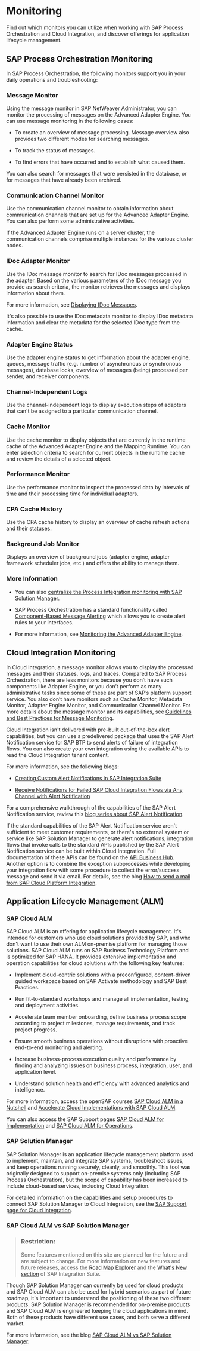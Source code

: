 <!-- loio2995dcfe97374c42a63f57f6f05be0fd -->

# Monitoring

Find out which monitors you can utilize when working with SAP Process Orchestration and Cloud Integration, and discover offerings for application lifecycle management.



<a name="loio2995dcfe97374c42a63f57f6f05be0fd__section_jn1_bgd_mqb"/>

## SAP Process Orchestration Monitoring

In SAP Process Orchestration, the following monitors support you in your daily operations and troubleshooting:



### Message Monitor

Using the message monitor in SAP NetWeaver Administrator, you can monitor the processing of messages on the Advanced Adapter Engine. You can use message monitoring in the following cases:

-   To create an overview of message processing. Message overview also provides two different modes for searching messages.

-   To track the status of messages.

-   To find errors that have occurred and to establish what caused them.


You can also search for messages that were persisted in the database, or for messages that have already been archived.



### Communication Channel Monitor

Use the communication channel monitor to obtain information about communication channels that are set up for the Advanced Adapter Engine. You can also perform some administrative activities.

If the Advanced Adapter Engine runs on a server cluster, the communication channels comprise multiple instances for the various cluster nodes.



### IDoc Adapter Monitor

Use the IDoc message monitor to search for IDoc messages processed in the adapter. Based on the various parameters of the IDoc message you provide as search criteria, the monitor retrieves the messages and displays information about them.

For more information, see [Displaying IDoc Messages](https://help.sap.com/viewer/5cf7d2de571a45cc81f91261668b7361/7.5.latest/en-US/de82c727b3d94714a04a4a579663fcf5.html).

It's also possible to use the IDoc metadata monitor to display IDoc metadata information and clear the metadata for the selected IDoc type from the cache.



### Adapter Engine Status

Use the adapter engine status to get information about the adapter engine, queues, message traffic \(e.g. number of asynchronous or synchronous messages\), database locks, overview of messages \(being\) processed per sender, and receiver components.



### Channel-Independent Logs

Use the channel-independent logs to display execution steps of adapters that can't be assigned to a particular communication channel.



### Cache Monitor

Use the cache monitor to display objects that are currently in the runtime cache of the Advanced Adapter Engine and the Mapping Runtime. You can enter selection criteria to search for current objects in the runtime cache and review the details of a selected object.



### Performance Monitor

Use the performance monitor to inspect the processed data by intervals of time and their processing time for individual adapters.



### CPA Cache History

Use the CPA cache history to display an overview of cache refresh actions and their statuses.



### Background Job Monitor

Displays an overview of background jobs \(adapter engine, adapter framework scheduler jobs, etc.\) and offers the ability to manage them.



### More Information

-   You can also [centralize the Process Integration monitoring with SAP Solution Manager](https://wiki.scn.sap.com/wiki/display/TechOps/Central+PI+Monitoring+with+SAP+Solution+Manager+7.2).

-   SAP Process Orchestration has a standard functionality called [Component-Based Message Alerting](https://help.sap.com/viewer/bdfc9b7d99b544d8bbda40546b70967a/7.5.latest/en-US/2cf0a3d4540c4c9a9af65139801ef826.html) which allows you to create alert rules to your interfaces.

-   For more information, see [Monitoring the Advanced Adapter Engine](https://help.sap.com/viewer/5cf7d2de571a45cc81f91261668b7361/7.5.latest/en-US/afd36bc882e846f29ddef9dc1741527b.html).




<a name="loio2995dcfe97374c42a63f57f6f05be0fd__section_jt2_bgd_mqb"/>

## Cloud Integration Monitoring

In Cloud Integration, a message monitor allows you to display the processed messages and their statuses, logs, and traces. Compared to SAP Process Orchestration, there are less monitors because you don’t have such components like Adapter Engine, or you don’t perform as many administrative tasks since some of these are part of SAP’s platform support service. You also don’t have monitors such as Cache Monitor, Metadata Monitor, Adapter Engine Monitor, and Communication Channel Monitor. For more details about the message monitor and its capabilities, see [Guidelines and Best Practices for Message Monitoring](https://help.sap.com/viewer/368c481cd6954bdfa5d0435479fd4eaf/Cloud/en-US/6f598b4d4e0e44c3bd8445b5d58b832c.html).

Cloud Integration isn't delivered with pre-built out-of-the-box alert capabilities, but you can use a predelivered package that uses the SAP Alert Notification service for SAP BTP to send alerts of failure of integration flows. You can also create your own integration using the available APIs to read the Cloud Integration tenant content.

For more information, see the following blogs:

-   [Creating Custom Alert Notifications in SAP Integration Suite](https://blogs.sap.com/2020/07/31/creating-custom-alert-notifications-in-sap-cloud-platform-integration-suite/)

-   [Receive Notifications for Failed SAP Cloud Integration Flows via Any Channel with Alert Notification](https://blogs.sap.com/2019/10/14/receive-notifications-for-failed-sap-cloud-platform-integration-flows-via-any-channel-with-alert-notification/)


For a comprehensive walkthrough of the capabilities of the SAP Alert Notification service, review this [blog series about SAP Alert Notification](https://blogs.sap.com/2019/06/05/sap-cloud-platform-alert-notification-is-now-generally-available/).

If the standard capabilities of the SAP Alert Notification service aren't sufficient to meet customer requirements, or there's no external system or service like SAP Solution Manager to generate alert notifications, integration flows that invoke calls to the standard APIs published by the SAP Alert Notification service can be built within Cloud Integration. Full documentation of these APIs can be found on the [API Business Hub](https://api.sap.com/package/AlertNotification/rest). Another option is to combine the exception subprocesses while developing your integration flow with some procedure to collect the error/success message and send it via email. For details, see the blog [How to send a mail from SAP Cloud Platform Integration](https://blogs.sap.com/2018/01/17/how-to-send-a-mail-from-sap-cloud-platform-integration/).



<a name="loio2995dcfe97374c42a63f57f6f05be0fd__section_fnm_xhx_lqb"/>

## Application Lifecycle Management \(ALM\)



### SAP Cloud ALM

SAP Cloud ALM is an offering for application lifecycle management. It's intended for customers who use cloud solutions provided by SAP, and who don't want to use their own ALM on-premise platform for managing those solutions. SAP Cloud ALM runs on SAP Business Technology Platform and is optimized for SAP HANA. It provides extensive implementation and operation capabilities for cloud solutions with the following key features:

-   Implement cloud-centric solutions with a preconfigured, content-driven guided workspace based on SAP Activate methodology and SAP Best Practices.

-   Run fit-to-standard workshops and manage all implementation, testing, and deployment activities.

-   Accelerate team member onboarding, define business process scope according to project milestones, manage requirements, and track project progress.

-   Ensure smooth business operations without disruptions with proactive end-to-end monitoring and alerting.

-   Increase business-process execution quality and performance by finding and analyzing issues on business process, integration, user, and application level.

-   Understand solution health and efficiency with advanced analytics and intelligence.


For more information, access the openSAP courses [SAP Cloud ALM in a Nutshell](https://open.sap.com/courses/calm1) and [Accelerate Cloud Implementations with SAP Cloud ALM](https://open.sap.com/courses/calm2).

You can also access the SAP Support pages [SAP Cloud ALM for Implementation](https://support.sap.com/en/alm/sap-cloud-alm/implementation.html) and [SAP Cloud ALM for Operations](https://support.sap.com/en/alm/sap-cloud-alm/operations.html).



### SAP Solution Manager

SAP Solution Manager is an application lifecycle management platform used to implement, maintain, and integrate SAP systems, troubleshoot issues, and keep operations running securely, cleanly, and smoothly. This tool was originally designed to support on-premise systems only \(including SAP Process Orchestration\), but the scope of capability has been increased to include cloud-based services, including Cloud Integration.

For detailed information on the capabilities and setup procedures to connect SAP Solution Manager to Cloud Integration, see the [SAP Support page for Cloud Integration](https://support.sap.com/en/alm/solution-manager/expert-portal/public-cloud-operations/sap-cloud-platform-integration.html).



### SAP Cloud ALM vs SAP Solution Manager

> ### Restriction:  
> Some features mentioned on this site are planned for the future and are subject to change. For more information on new features and future releases, access the [Road Map Explorer](http://help.sap.com/disclaimer?site=https://roadmaps.sap.com/board?CB=901B0ED1A0641ED8B4D1230C6387E0DB&range=CURRENT-LAST) and the [What's New section](https://help.sap.com/doc/7ac9748e20cf453a94efda779542d34e/sap.cp.integration.suite/en-US/c10c21cd7c684f0885fa8b5db2982284.html) of SAP Integration Suite.

Though SAP Solution Manager can currently be used for cloud products and SAP Cloud ALM can also be used for hybrid scenarios as part of future roadmap, it's important to understand the positioning of these two different products. SAP Solution Manager is recommended for on-premise products and SAP Cloud ALM is engineered keeping the cloud applications in mind. Both of these products have different use cases, and both serve a different market.

For more information, see the blog [SAP Cloud ALM vs SAP Solution Manager](https://blogs.sap.com/2020/08/12/sap-cloud-alm-vs-sap-solution-manager/).

